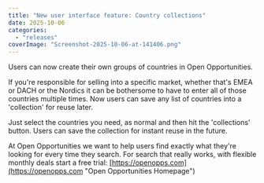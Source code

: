 ```yaml
---
title: "New user interface feature: Country collections"
date: 2025-10-06
categories: 
  - "releases"
coverImage: "Screenshot-2025-10-06-at-141406.png"
---
```


Users can now create their own groups of countries in Open Opportunities.  
  
If you're responsible for selling into a specific market, whether that's EMEA or DACH or the Nordics it can be bothersome to have to enter all of those countries multiple times. Now users can save any list of countries into a 'collection' for reuse later.

Just select the countries you need, as normal and then hit the 'collections' button. Users can save the collection for instant reuse in the future.

At Open Opportunities we want to help users find exactly what they're looking for every time they search. For search that really works, with flexible monthly deals start a free trial: [https://openopps.com](https://openopps.com "Open Opportunities Homepage")
